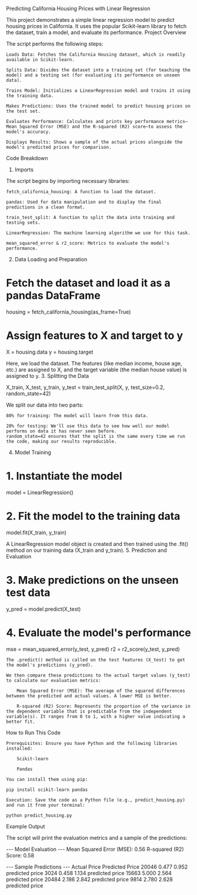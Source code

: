 Predicting California Housing Prices with Linear Regression

This project demonstrates a simple linear regression model to predict housing prices in California. It uses the popular Scikit-learn library to fetch the dataset, train a model, and evaluate its performance.
Project Overview

The script performs the following steps:

    Loads Data: Fetches the California Housing dataset, which is readily available in Scikit-learn.

    Splits Data: Divides the dataset into a training set (for teaching the model) and a testing set (for evaluating its performance on unseen data).

    Trains Model: Initializes a LinearRegression model and trains it using the training data.

    Makes Predictions: Uses the trained model to predict housing prices on the test set.

    Evaluates Performance: Calculates and prints key performance metrics—Mean Squared Error (MSE) and the R-squared (R2) score—to assess the model's accuracy.

    Displays Results: Shows a sample of the actual prices alongside the model's predicted prices for comparison.

Code Breakdown
1. Imports

The script begins by importing necessary libraries:

    fetch_california_housing: A function to load the dataset.

    pandas: Used for data manipulation and to display the final predictions in a clean format.

    train_test_split: A function to split the data into training and testing sets.

    LinearRegression: The machine learning algorithm we use for this task.

    mean_squared_error & r2_score: Metrics to evaluate the model's performance.

2. Data Loading and Preparation

# Fetch the dataset and load it as a pandas DataFrame
housing = fetch_california_housing(as_frame=True)

# Assign features to X and target to y
X = housing.data
y = housing.target

Here, we load the dataset. The features (like median income, house age, etc.) are assigned to X, and the target variable (the median house value) is assigned to y.
3. Splitting the Data

X_train, X_test, y_train, y_test = train_test_split(X, y, test_size=0.2, random_state=42)

We split our data into two parts:

    80% for training: The model will learn from this data.

    20% for testing: We'll use this data to see how well our model performs on data it has never seen before.
    random_state=42 ensures that the split is the same every time we run the code, making our results reproducible.

4. Model Training

# 1. Instantiate the model
model = LinearRegression()

# 2. Fit the model to the training data
model.fit(X_train, y_train)

A LinearRegression model object is created and then trained using the .fit() method on our training data (X_train and y_train).
5. Prediction and Evaluation

# 3. Make predictions on the unseen test data
y_pred = model.predict(X_test)

# 4. Evaluate the model's performance
mse = mean_squared_error(y_test, y_pred)
r2 = r2_score(y_test, y_pred)

    The .predict() method is called on the test features (X_test) to get the model's predictions (y_pred).

    We then compare these predictions to the actual target values (y_test) to calculate our evaluation metrics:

        Mean Squared Error (MSE): The average of the squared differences between the predicted and actual values. A lower MSE is better.

        R-squared (R2) Score: Represents the proportion of the variance in the dependent variable that is predictable from the independent variable(s). It ranges from 0 to 1, with a higher value indicating a better fit.

How to Run This Code

    Prerequisites: Ensure you have Python and the following libraries installed:

        Scikit-learn

        Pandas

    You can install them using pip:

    pip install scikit-learn pandas

    Execution: Save the code as a Python file (e.g., predict_housing.py) and run it from your terminal:

    python predict_housing.py

Example Output

The script will print the evaluation metrics and a sample of the predictions:

--- Model Evaluation ---
Mean Squared Error (MSE): 0.56
R-squared (R2) Score: 0.58

--- Sample Predictions ---
       Actual Price  Predicted Price
20046         0.477         0.952 predicted price
3024          0.458         1.134 predicted price
15663         5.000         2.564 predicted price
20484         2.186         2.842 predicted price
9814          2.780         2.628 predicted price
